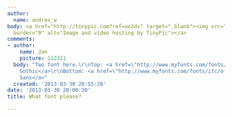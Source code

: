 ```yaml
---
author:
  name: andres_w
body: <a href="http://tinypic.com?ref=uo2dv" target="_blank"><img src="http://i50.tinypic.com/uo2dv.jpg"
  border="0" alt="Image and video hosting by TinyPic"></a>
comments:
- author:
    name: Jan
    picture: 112311
  body: "Two font here.\r\nTop: <a href=\"http://www.myfonts.com/fonts/urw/news-gothic/\">News
    Gothic</a>\r\nBottom: <a href=\"http://www.myfonts.com/fonts/itc/officina-sans/\">Officina
    Sans</a>"
  created: '2013-03-30 20:55:20'
date: '2013-03-30 20:00:30'
title: What font please?

---
```

